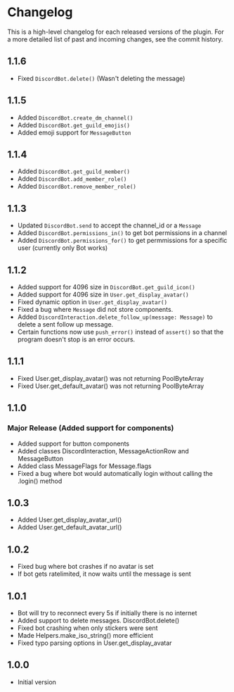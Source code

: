 Changelog
============

This is a high-level changelog for each released versions of the plugin.
For a more detailed list of past and incoming changes, see the commit history.

1.1.6
------
- Fixed `DiscordBot.delete()` (Wasn't deleting the message)

1.1.5
------
- Added `DiscordBot.create_dm_channel()`
- Added `DiscordBot.get_guild_emojis()`
- Added emoji support for `MessageButton`

1.1.4
------
- Added `DiscordBot.get_guild_member()`
- Added `DiscordBot.add_member_role()`
- Added `DiscordBot.remove_member_role()`

1.1.3
------
- Updated `DiscordBot.send` to accept the channel_id or a `Message`
- Added `DiscordBot.permissions_in()` to get bot permissions in a channel
- Added `DiscordBot.permissions_for()` to get permmissions for a specific user (currently only Bot works)
  
1.1.2
------
- Added support for 4096 size in `DiscordBot.get_guild_icon()`
- Added support for 4096 size in `User.get_display_avatar()`
- Fixed dynamic option in `User.get_display_avatar()`
- Fixed a bug where `Message` did not store components.
- Added `DiscordInteraction.delete_follow_up(message: Message)` to delete a sent follow up message.
- Certain functions now use `push_error()` instead of `assert()` so that the program doesn't stop is an error occurs.

1.1.1
------
- Fixed User.get_display_avatar() was not returning PoolByteArray
- Fixed User.get_default_avatar() was not returning PoolByteArray

1.1.0
------
### Major Release (Added support for components)
- Added support for button components
- Added classes DiscordInteraction, MessageActionRow and MessageButton
- Added class MessageFlags for Message.flags
- Fixed a bug where bot would automatically login without calling the .login() method

1.0.3
------
- Added User.get_display_avatar_url()
- Added User.get_default_avatar_url()

1.0.2
------
- Fixed bug where bot crashes if no avatar is set
- If bot gets ratelimited, it now waits until the message is sent

1.0.1
------
- Bot will try to reconnect every 5s if initially there is no internet
- Added support to delete messages. DiscordBot.delete()
- Fixed bot crashing when only stickers were sent
- Made Helpers.make_iso_string() more efficient
- Fixed typo parsing options in User.get_display_avatar

1.0.0
------
- Initial version